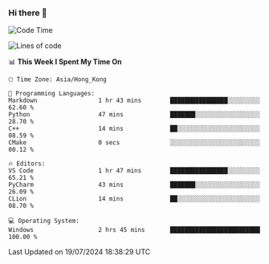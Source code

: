 ### Hi there 👋

<!--
**RoiexLee/RoiexLee** is a ✨ _special_ ✨ repository because its `README.md` (this file) appears on your GitHub profile.

Here are some ideas to get you started:

- 🔭 I’m currently working on ...
- 🌱 I’m currently learning ...
- 👯 I’m looking to collaborate on ...
- 🤔 I’m looking for help with ...
- 💬 Ask me about ...
- 📫 How to reach me: ...
- 😄 Pronouns: ...
- ⚡ Fun fact: ...
-->

<!--START_SECTION:waka-->
![Code Time](http://img.shields.io/badge/Code%20Time-617%20hrs%204%20mins-blue)

![Lines of code](https://img.shields.io/badge/From%20Hello%20World%20I%27ve%20Written-38.4%20thousand%20lines%20of%20code-blue)

📊 **This Week I Spent My Time On** 

```text
🕑︎ Time Zone: Asia/Hong_Kong

💬 Programming Languages: 
Markdown                 1 hr 43 mins        ████████████████░░░░░░░░░   62.60 % 
Python                   47 mins             ███████░░░░░░░░░░░░░░░░░░   28.70 % 
C++                      14 mins             ██░░░░░░░░░░░░░░░░░░░░░░░   08.59 % 
CMake                    0 secs              ░░░░░░░░░░░░░░░░░░░░░░░░░   00.12 % 

🔥 Editors: 
VS Code                  1 hr 47 mins        ████████████████░░░░░░░░░   65.21 % 
PyCharm                  43 mins             ███████░░░░░░░░░░░░░░░░░░   26.09 % 
CLion                    14 mins             ██░░░░░░░░░░░░░░░░░░░░░░░   08.70 % 

💻 Operating System: 
Windows                  2 hrs 45 mins       █████████████████████████   100.00 % 
```


 Last Updated on 19/07/2024 18:38:29 UTC
<!--END_SECTION:waka-->
